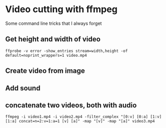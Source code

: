 # Video cutting with ffmpeg

Some command line tricks that I always forget

## Get height and width of video

```
ffprobe -v error -show_entries stream=width,height -of default=noprint_wrappers=1 video.mp4
```

## Create video from image




## Add sound


## concatenate two videos, both with audio

```
ffmpeg -i video1.mp4 -i video2.mp4 -filter_complex "[0:v] [0:a] [1:v] [1:a] concat=n=2:v=1:a=1 [v] [a]" -map "[v]" -map "[a]" video3.mp4
```


